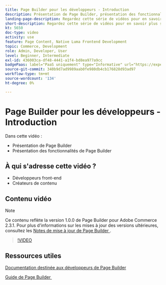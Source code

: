 ```yaml
---
title: Page Builder pour les développeurs - Introduction
description: Présentation de Page Builder, présentation des fonctionnalités de Page Builder
landing-page-description: Regardez cette série de vidéos pour en savoir plus sur Page Builder et sur la manière dont vous pouvez l’optimiser pour créer des expériences  [!DNL Commerce]  storefront optimales.
short-description: Regardez cette série de vidéos pour en savoir plus sur Page Builder et sur la manière dont vous pouvez l’optimiser pour créer des expériences  [!DNL Commerce]  storefront optimales.
kt: 5650
doc-type: video
activity: use
feature: Page Content, Native Luma Frontend Development
topic: Commerce, Development
role: Admin, Developer, User
level: Beginner, Intermediate
exl-id: 436003ca-df48-4441-a1f4-bd8ea977a9cc
badgePaas: label="PaaS uniquement" type="Informative" url="https://experienceleague.adobe.com/fr/docs/commerce/user-guides/product-solutions" tooltip="S’applique uniquement aux projets Adobe Commerce on Cloud (infrastructure PaaS gérée par Adobe) et aux projets On-premise."
source-git-commit: 340b9d7ad9989aab0fe980db4cb176828d93ad97
workflow-type: tm+mt
source-wordcount: '134'
ht-degree: 0%

---
```


# Page Builder pour les développeurs - Introduction

Dans cette vidéo :

- Présentation de Page Builder
- Présentation des fonctionnalités de Page Builder

## À qui s&#39;adresse cette vidéo ?

- Développeurs front-end
- Créateurs de contenu

## Contenu vidéo

>[!NOTE]
>
>Ce contenu reflète la version 1.0.0 de Page Builder pour Adobe Commerce 2.3.1. Pour plus d’informations sur les mises à jour des versions ultérieures, consultez les [&#x200B; Notes de mise à jour de Page Builder &#x200B;](https://experienceleague.adobe.com/docs/commerce-admin/page-builder/release-notes.html?lang=fr).

>[!VIDEO](https://video.tv.adobe.com/v/3430889?quality=12&learn=on&captions=fre_fr)

## Ressources utiles

[Documentation destinée aux développeurs de Page Builder](https://developer.adobe.com/commerce/frontend-core/page-builder/)

[&#x200B; Guide de Page Builder &#x200B;](https://experienceleague.adobe.com/docs/commerce-admin/page-builder/introduction.html?lang=fr)
